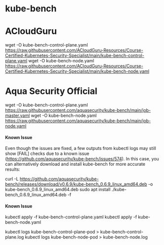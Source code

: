 # kube-bench
# ACloudGuru
wget -O kube-bench-control-plane.yaml https://raw.githubusercontent.com/ACloudGuru-Resources/Course-Certified-Kubernetes-Security-Specialist/main/kube-bench-control-plane.yaml
wget -O kube-bench-node.yaml https://raw.githubusercontent.com/ACloudGuru-Resources/Course-Certified-Kubernetes-Security-Specialist/main/kube-bench-node.yaml

# Aqua Security Official 
wget -O kube-bench-control-plane.yaml https://raw.githubusercontent.com/aquasecurity/kube-bench/main/job-master.yaml
wget -O kube-bench-node.yaml https://raw.githubusercontent.com/aquasecurity/kube-bench/main/job-node.yaml

#### Known Issue ####
Even though the issues are fixed, a few outputs from kubectl logs may still show [FAIL] checks due to a known issue (https://github.com/aquasecurity/kube-bench/issues/574). In this case, you can alternatively download and install kube-bench for more accurate results:

curl -L https://github.com/aquasecurity/kube-bench/releases/download/v0.6.9/kube-bench_0.6.9_linux_amd64.deb -o kube-bench_0.6.9_linux_amd64.deb
sudo apt install ./kube-bench_0.6.9_linux_amd64.deb -f
#### Known Issue ####


kubectl apply -f kube-bench-control-plane.yaml
kubectl apply -f kube-bench-node.yaml

kubectl logs kube-bench-control-plane-pod > kube-bench-control-plane.log
kubectl logs kube-bench-node-pod > kube-bench-node.log